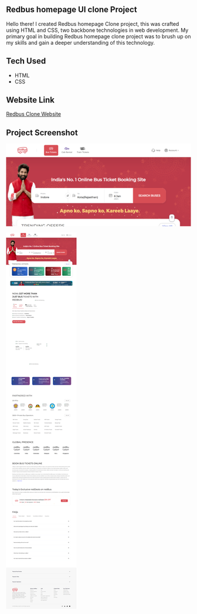 ## Redbus homepage UI clone Project

Hello there! I created Redbus homepage Clone project, this was crafted using HTML and CSS, two backbone technologies in web development. My primary goal in building Redbus homepage clone project was to brush up on my skills and gain a deeper understanding of this technology.


## Tech Used

- HTML
- CSS


## Website Link

[Redbus Clone Website](https://himanshu-paliwal-277.github.io/Project-3-Redbus-clone/)


## Project Screenshot

![Redbus Homepage Clone UI Screenshot](./Output/screenshot.png)

![Redbus Homepage Clone UI full page Screenshot](./Output/full%20page%20screenshot.png)

